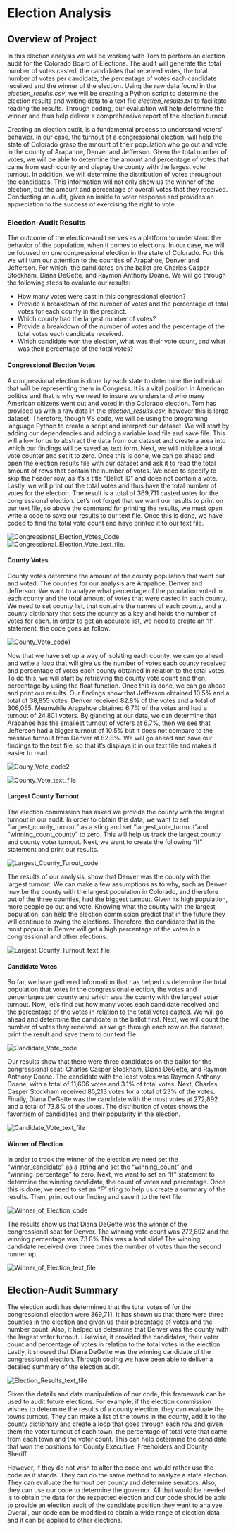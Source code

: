 # **Election Analysis**

##	Overview of Project
In this election analysis we will be working with Tom to perform an election audit for the Colorado Board of Elections. The audit will generate the total number of votes casted, the candidates that received votes, the total number of votes per candidate, the percentage of votes each candidate received and the winner of the election. Using the raw data found in the *election_results.csv*, we will be creating a Python script to determine the election results and writing data to a text file *election_results.txt* to facilitate reading the results. Through coding, our evaluation will help determine the winner and thus help deliver a comprehensive report of the election turnout. 

Creating an election audit, is a fundamental process to understand voters’ behavior. In our case, the turnout of a congressional election, will help the state of Colorado grasp the amount of their population who go out and vote in the county of Arapahoe, Denver and Jefferson. Given the total number of votes, we will be able to determine the amount and percentage of votes that came from each county and display the county with the largest voter turnout. In addition, we will determine the distribution of votes throughout the candidates. This information will not only show us the winner of the election, but the amount and percentage of overall votes that they received. Conducting an audit, gives an inside to voter response and provides an appreciation to the success of exercising the right to vote.
### Election-Audit Results
The outcome of the election-audit serves as a platform to understand the behavior of the population, when it comes to elections. In our case, we will be focused on one congressional election in the state of Colorado. For this we will turn our attention to the counties of Arapahoe, Denver and Jefferson. For which, the candidates on the ballot are Charles Casper Stockham, Diana DeGette, and Raymon Anthony Doane. We will go through the following steps to evaluate our results: 
- How many votes were cast in this congressional election?
- Provide a breakdown of the number of votes and the percentage of total votes for each county in the precinct.
- Which county had the largest number of votes?
- Provide a breakdown of the number of votes and the percentage of the total votes each candidate received.
- Which candidate won the election, what was their vote count, and what was their percentage of the total votes?
#### Congressional Election Votes
A congressional election is done by each state to determine the individual that will be representing them in Congress. It is a vital position in American politics and that is why we need to insure we understand who many American citizens went out and voted in the Colorado election. Tom has provided us with a raw data in the *election_results.csv*, however this is large dataset. Therefore, though VS code, we will be using the programing language Python to create a script and interpret our dataset. 
We will start by adding our dependencies and adding a variable load file and save file. This will allow for us to abstract the data from our dataset and create a area into which our findings will be saved as text form. Next, we will initialize a total vote counter and set it to zero. Once this is done, we can go ahead and open the election results file with our dataset and ask it to read the total amount of rows that contain the number of votes. We need to specify to skip the header row, as it’s a title “Ballot ID” and does not contain a vote. Lastly, we will print out the total votes and thus have the total number of votes for the election. The result is a total of 369,711 casted votes for the congressional election. Let’s not forget that we want our results to print on our text file, so above the command for printing the results, we must open write a code to save our results to our text file. Once this is done, we have coded to find the total vote count and have printed it to our text file. 

![Congressional_Election_Votes_Code](https://github.com/cynmmarin/Election_Analysis/blob/ed1f834447b55f14bb3cdcb3995d1735bea90512/Images/Congressional_Election_Votes_Code.png)  
![Congressional_Election_Vote_text_file.](https://github.com/cynmmarin/Election_Analysis/blob/ed1f834447b55f14bb3cdcb3995d1735bea90512/Images/Congressional_Election_Vote_text_file.png)

#### County Votes
County votes determine the amount of the county population that went out and voted. The counties for our analysis are Arapahoe, Denver and Jefferson. We want to analyze what percentage of the population voted in each county and the total amount of votes that were casted in each county. We need to set county list, that contains the names of each county, and a county dictionary that sets the county as a key and holds the number of votes for each. In order to get an accurate list, we need to create an ‘If’ statement, the code goes as follow. 

![County_Vote_code1](https://github.com/cynmmarin/Election_Analysis/blob/ed1f834447b55f14bb3cdcb3995d1735bea90512/Images/County_Vote_code1.png)

Now that we have set up a way of isolating each county, we can go ahead and write a loop that will give us the number of votes each county received and percentage of votes each county obtained in relation to the total votes. To do this, we will start by retrieving the county vote count and then, percentage by using the float function. Once this is done, we can go ahead and print our results. Our findings show that Jefferson obtained 10.5% and a total of 38,855 votes. Denver received 82.8% of the votes and a total of 306,055. Meanwhile Arapahoe obtained 6.7% of the votes and had a turnout of 24,801 voters. By glancing at our data, we can determine that Arapahoe has the smallest turnout of voters at 6.7%, then we see that Jefferson had a bigger turnout of 10.5% but it does not compare to the massive turnout from Denver at 82.8%. We will go ahead and save our findings to the text file, so that it’s displays it in our text file and makes it easier to read. 

![Couny_Vote_code2](https://github.com/cynmmarin/Election_Analysis/blob/ed1f834447b55f14bb3cdcb3995d1735bea90512/Images/Couny_Vote_code2.png)

![County_Vote_text_file](https://github.com/cynmmarin/Election_Analysis/blob/ed1f834447b55f14bb3cdcb3995d1735bea90512/Images/County_Vote_text_file.png)

#### Largest County Turnout
The election commission has asked we provide the county with the largest turnout in our audit. In order to obtain this data, we want to set “largest_county_turnout” as a sting and set “largest_vote_turnout”and “winning_count_county” to zero. This will help us track the largest county and county voter turnout. Next, we want to create the following “If” statement and print our results. 

![Largest_County_Turout_code](https://github.com/cynmmarin/Election_Analysis/blob/ed1f834447b55f14bb3cdcb3995d1735bea90512/Images/Largest_County_Turout_code.png)

The results of our analysis, show that Denver was the county with the largest turnout. We can make a few assumptions as to why, such as Denver may be the county with the largest population in Colorado, and therefore out of the three counties, had the biggest turnout. Given its high population, more people go out and vote. Knowing what the county with the largest population, can help the election commission predict that in the future they will continue to swing the elections. Therefore, the candidate that is the most popular in Denver will get a high percentage of the votes in a congressional and other elections.

![Largest_County_Turnout_text_file](https://github.com/cynmmarin/Election_Analysis/blob/ed1f834447b55f14bb3cdcb3995d1735bea90512/Images/Largest_County_Turnout_text_file.png)

#### Candidate Votes
So far, we have gathered information that has helped us determine the total population that votes in the congressional election, the votes and percentages per county and which was the county with the largest voter turnout. Now, let’s find out how many votes each candidate received and the percentage of the votes in relation to the total votes casted. We will go ahead and determine the candidate in the ballot first. Next, we will count the number of votes they received, as we go through each row on the dataset, print the result and save them to our text file.

![Candidate_Vote_code](https://github.com/cynmmarin/Election_Analysis/blob/ed1f834447b55f14bb3cdcb3995d1735bea90512/Images/Candidate_Vote_code.png)

Our results show that there were three candidates on the ballot for the congressional seat: Charles Casper Stockham, Diana DeGette, and Raymon Anthony Doane. The candidate with the least votes was Raymon Anthony Doane, with a total of 11,606 votes and 3.1% of total votes. Next, Charles Casper Stockham received 85,213 votes for a total of 23% of the votes. Finally, Diana DeGette was the candidate with the most votes at 272,892 and a total of 73.8% of the votes. The distribution of votes shows the favoritism of candidates and their popularity in the election.

![Candidate_Vote_text_file](https://github.com/cynmmarin/Election_Analysis/blob/ed1f834447b55f14bb3cdcb3995d1735bea90512/Images/Candidate_Vote_text_file.png)

#### Winner of Election
In order to track the winner of the election we need set the “winner_candidate” as a string and set the “winning_count” and “winning_percentage” to zero. Next, we want to set an “If” statement to determine the winning candidate, the count of votes and percentage. Once this is done, we need to set an “F” sting to help us create a summary of the results. Then, print out our finding and save it to the text file. 

![Winner_of_Election_code](https://github.com/cynmmarin/Election_Analysis/blob/ed1f834447b55f14bb3cdcb3995d1735bea90512/Images/Winner_of_Election_code.png)

The results show us that Diana DeGette was the winner of the congressional seat for Denver. The winning vote count was 272,892 and the winning percentage was 73.8% This was a land slide! The winning candidate received over three times the number of votes than the second runner up.   

![Winner_of_Election_text_file](https://github.com/cynmmarin/Election_Analysis/blob/ed1f834447b55f14bb3cdcb3995d1735bea90512/Images/Winner_of_Election_text_file.png)

## Election-Audit Summary
The election audit has determined that the total votes of for the congressional election were 369,711. It has shown us that there were three counties in the election and given us their percentage of votes and the number count. Also, it helped us determine that Denver was the county with the largest voter turnout. Likewise, it provided the candidates, their voter count and percentage of votes in relation to the total votes in the election. Lastly, it showed that Diana DeGette was the winning candidate of the congressional election. Through coding we have been able to deliver a detailed summary of the election audit.

![Election_Results_text_file](https://github.com/cynmmarin/Election_Analysis/blob/ed1f834447b55f14bb3cdcb3995d1735bea90512/Images/Election_Results_text_file.png)

Given the details and data manipulation of our code, this framework can be used to audit future elections. For example, if the election commission wishes to determine the results of a county election, they can evaluate the towns turnout. They can make a list of the towns in the county, add it to the county dictionary and create a loop that goes through each row and given them the voter turnout of each town, the percentage of total vote that came from each town and the voter count. This can help determine the candidate that won the positions for County Executive, Freeholders and County Sheriff. 

However, if they do not wish to alter the code and would rather use the code as it stands. They can do the same method to analyze a state election. They can evaluate the turnout per county and determine senators. Also, they can use our code to determine the governor. All that would be needed is to obtain the data for the respected election and our code should be able to provide an election audit of the candidate position they want to analyze. Overall, our code can be modified to obtain a wide range of election data and it can be applied to other elections. 


